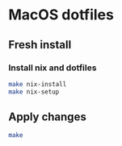 # MacOS dotfiles

## Fresh install
### Install nix and dotfiles
```bash
make nix-install
make nix-setup
```

## Apply changes
```bash
make
```

